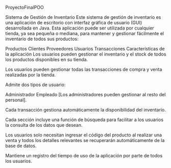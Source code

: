 ProyectoFinalPOO


Sistema de Gestión de Inventario Este sistema de gestión de inventario es una aplicación de escritorio con interfaz gráfica de usuario (GUI) desarrollada en Java. Esta aplicación puede ser utilizada por cualquier tienda, ya sea pequeña o mediana, para mantener y gestionar fácilmente el inventario de todos sus productos:

Productos Clientes Proveedores Usuarios Transacciones Características de la aplicación Los usuarios pueden gestionar el inventario y el stock de todos los productos disponibles en su tienda.

Los usuarios pueden gestionar todas las transacciones de compra y venta realizadas por la tienda.

Admite dos tipos de usuario:

Administrador Empleado [Los administradores pueden gestionar al resto del personal].

Cada transacción gestiona automáticamente la disponibilidad del inventario.

Cada sección incluye una función de búsqueda para facilitar a los usuarios la consulta de los datos que desean.

Los usuarios solo necesitan ingresar el código del producto al realizar una venta y todos los detalles relevantes se recuperarán automáticamente de la base de datos.

Mantiene un registro del tiempo de uso de la aplicación por parte de todos los usuarios.
